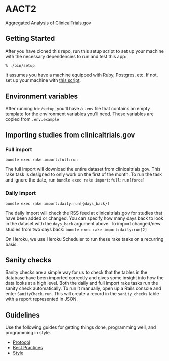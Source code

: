 # AACT2
Aggregated Analysis of ClinicalTrials.gov

## Getting Started

After you have cloned this repo, run this setup script to set up your machine
with the necessary dependencies to run and test this app:

    % ./bin/setup

It assumes you have a machine equipped with Ruby, Postgres, etc. If not, set up
your machine with [this script].

[this script]: https://github.com/thoughtbot/laptop

## Environment variables

After running `bin/setup`, you'll have a `.env` file that contains an empty template for the environment variables you'll need. These variables are copied from `.env.example`

## Importing studies from clinicaltrials.gov

### Full import

`bundle exec rake import:full:run`

The full import will download the entire dataset from clinicaltrials.gov. This rake task is designed to only work on the first of the month. To run the task and ignore the date, run `bundle exec rake import:full:run[force]`

### Daily import

`bundle exec rake import:daily:run[{days_back}]`

The daily import will check the RSS feed at clinicaltrials.gov for studies that have been added or changed. You can specify how many days back to look in the dataset with the `days_back` argument above. To import changed/new studies from two days back: `bundle exec rake import:daily:run[2]`

On Heroku, we use Heroku Scheduler to run these rake tasks on a recurring basis.


## Sanity checks

Sanity checks are a simple way for us to check that the tables in the database have been imported correctly and gives some insight into how the data looks at a high level. Both the daily and full import rake tasks run the sanity check automatically. To run it manually, open up a Rails console and enter `SanityCheck.run`. This will create a record in the `sanity_checks` table with a report represented in JSON.

## Guidelines

Use the following guides for getting things done, programming well, and
programming in style.

* [Protocol](http://github.com/thoughtbot/guides/blob/master/protocol)
* [Best Practices](http://github.com/thoughtbot/guides/blob/master/best-practices)
* [Style](http://github.com/thoughtbot/guides/blob/master/style)
